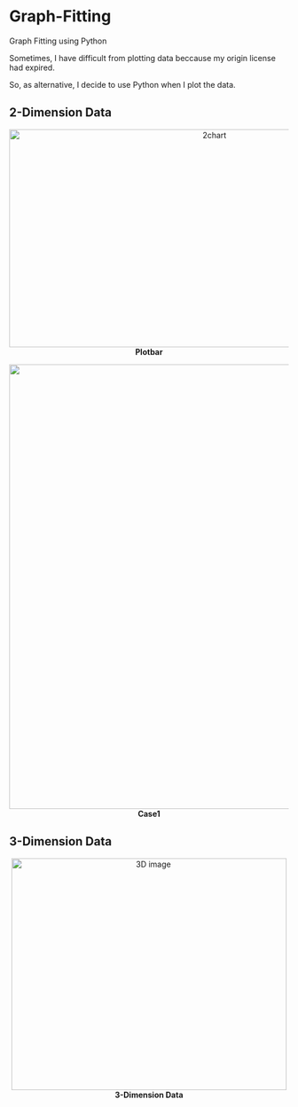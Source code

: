 # Graph-Fitting
Graph Fitting using Python

Sometimes, I have difficult from plotting data beccause my origin license had expired.

So, as alternative, I decide to use Python when I plot the data.

## 2-Dimension Data
<p align="center">
  <img width="724" height="393" alt="2chart" src="https://github.com/user-attachments/assets/f440ae28-c464-4c93-b91c-c8943eab0a79" /><br>
  <strong>Plotbar</strong>
</p>

<!-- Case1 -->
<p align="center">
  <img width="1456" height="802" alt="image" src="https://github.com/user-attachments/assets/0036c2b8-1393-48d9-b672-f51f1c21358e" /><br>
  <strong>Case1</strong>
</p>

## 3-Dimension Data 
<p align="center">
  <img width="496" height="418" alt="3D image" src="https://github.com/user-attachments/assets/fd21e029-004a-47e8-adfe-56e0abebdb9a" /><br>
  <strong>3-Dimension Data</strong>
</p>
